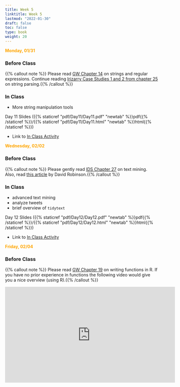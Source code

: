 ```yaml
---
title: Week 5 
linktitle: Week 5
lastmod: "2022-01-30"
draft: false  
toc: false  
type: book  
weight: 20
---
```


<span style="color:orange">**Monday, 01/31**</span>

### Before Class

{{% callout note %}}
Please read [GW Chapter 14](https://r4ds.had.co.nz/strings.html) on strings and regular expressions. Continue reading [Irizarry Case Studies 1 and 2 from chapter 25](https://rafalab.github.io/dsbook/string-processing.html) on string parsing.{{% /callout %}}

### In Class

- More string manipulation tools 


Day 11 Slides ({{% staticref "pdf/Day11/Day11.pdf" "newtab" %}}pdf{{% /staticref %}}/{{% staticref "pdf/Day11/Day11.html" "newtab" %}}html{{% /staticref %}})

- Link to [In Class Activity](https://github.com/stat220/10-more-strings) 


<span style="color:orange">**Wednesday, 02/02**</span>

### Before Class

{{% callout note %}}
Please gently read [IDS Chapter 27](https://rafalab.github.io/dsbook/text-mining.html#text-mining) on text mining. Also, read [this article](http://varianceexplained.org/r/trump-tweets/) by David Robinson.{{% /callout %}}

### In Class

- advanced text mining
- analyze tweets
- brief overview of `tidytext`


Day 12 Slides ({{% staticref "pdf/Day12/Day12.pdf" "newtab" %}}pdf{{% /staticref %}}/{{% staticref "pdf/Day12/Day12.html" "newtab" %}}html{{% /staticref %}})

- Link to [In Class Activity](https://github.com/stat220/11-advanced-strings) 


<span style="color:orange">**Friday, 02/04**</span>

### Before Class

{{% callout note %}}
Please read [GW Chapter 19](https://r4ds.had.co.nz/functions.html) on writing functions in R. If you have no prior experience in functions the following video would give you a nice overview (using R).{{% /callout %}}

<iframe width="560" height="315" src="https://www.youtube.com/embed/p8tAQx7ijXE" title="YouTube video player" frameborder="0" allow="accelerometer; autoplay; clipboard-write; encrypted-media; gyroscope; picture-in-picture" allowfullscreen></iframe>



